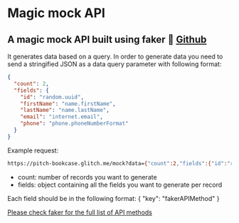 # Magic mock API

## A magic mock API built using faker 🔮 [Github](https://github.com/jonatns/magic-mock-api)

It generates data based on a query. In order to generate data you need to send a stringified JSON as a data query parameter with following format:

```json
{
  "count": 2,
  "fields": {
    "id": "random.uuid",
    "firstName": "name.firstName",
    "lastName": "name.lastName",
    "email": "internet.email",
    "phone": "phone.phoneNumberFormat"
  }
}
```

Example request:

```bash
https://pitch-bookcase.glitch.me/mock?data={"count":2,"fields":{"id":"random.uuid","firstName":"name.firstName","lastName":"name.lastName","email":"internet.email","phone":"phone.phoneNumberFormat"}}
```

- count: number of records you want to generate
- fields: object containing all the fields you want to generate per record

Each field should be in the following format: { "key": "fakerAPIMethod" }

[Please check faker for the full list of API methods](http://marak.github.io/faker.js "Faker")

